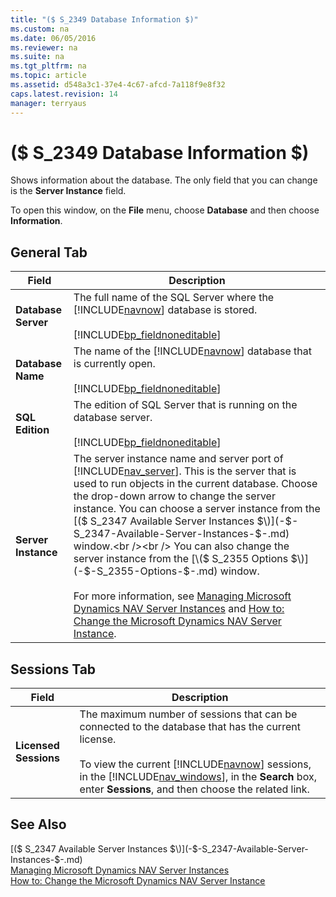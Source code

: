 ```yaml
---
title: "($ S_2349 Database Information $)"
ms.custom: na
ms.date: 06/05/2016
ms.reviewer: na
ms.suite: na
ms.tgt_pltfrm: na
ms.topic: article
ms.assetid: d548a3c1-37e4-4c67-afcd-7a118f9e8f32
caps.latest.revision: 14
manager: terryaus
---
```

# ($ S_2349 Database Information $)
Shows information about the database. The only field that you can change is the **Server Instance** field.  
  
 To open this window, on the **File** menu, choose **Database** and then choose **Information**.  
  
## General Tab  
  
|Field|Description|  
|-----------|-----------------|  
|**Database Server**|The full name of the SQL Server where the [!INCLUDE[navnow](includes/navnow_md.md)] database is stored.<br /><br /> [!INCLUDE[bp_fieldnoneditable](includes/bp_fieldnoneditable_md.md)]|  
|**Database Name**|The name of the [!INCLUDE[navnow](includes/navnow_md.md)] database that is currently open.<br /><br /> [!INCLUDE[bp_fieldnoneditable](includes/bp_fieldnoneditable_md.md)]|  
|**SQL Edition**|The edition of SQL Server that is running on the database server.<br /><br /> [!INCLUDE[bp_fieldnoneditable](includes/bp_fieldnoneditable_md.md)]|  
|**Server Instance**|The server instance name and server port of [!INCLUDE[nav_server](includes/nav_server_md.md)]. This is the server that is used to run objects in the current database. Choose the drop\-down arrow to change the server instance. You can choose a server instance from the [\($ S\_2347 Available Server Instances $\)](-$-S_2347-Available-Server-Instances-$-.md) window.<br /><br /> You can also change the server instance from the [\($ S\_2355 Options $\)](-$-S_2355-Options-$-.md) window.<br /><br /> For more information, see [Managing Microsoft Dynamics NAV Server Instances](Managing-Microsoft-Dynamics-NAV-Server-Instances.md) and [How to: Change the Microsoft Dynamics NAV Server Instance](../Topic/How%20to:%20Change%20the%20Microsoft%20Dynamics%20NAV%20Server%20Instance.md).|  
  
## Sessions Tab  
  
|Field|Description|  
|-----------|-----------------|  
|**Licensed Sessions**|The maximum number of sessions that can be connected to the database that has the current license.<br /><br /> To view the current [!INCLUDE[navnow](includes/navnow_md.md)] sessions, in the [!INCLUDE[nav_windows](includes/nav_windows_md.md)], in the **Search** box, enter **Sessions**, and then choose the related link.|  
  
## See Also  
 [\($ S\_2347 Available Server Instances $\)](-$-S_2347-Available-Server-Instances-$-.md)   
 [Managing Microsoft Dynamics NAV Server Instances](Managing-Microsoft-Dynamics-NAV-Server-Instances.md)   
 [How to: Change the Microsoft Dynamics NAV Server Instance](../Topic/How%20to:%20Change%20the%20Microsoft%20Dynamics%20NAV%20Server%20Instance.md)